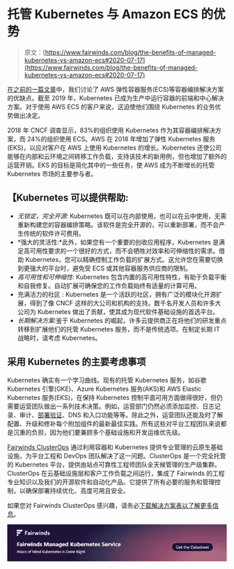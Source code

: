 # 托管 Kubernetes 与 Amazon ECS 的优势

> 原文：[https://www.fairwinds.com/blog/the-benefits-of-managed-kubernetes-vs-amazon-ecs#2020-07-17](https://www.fairwinds.com/blog/the-benefits-of-managed-kubernetes-vs-amazon-ecs#2020-07-17)

 [在之前的一篇文章](/thoughts/deciding-on-amazon-ecs-vs-kubernetes-for-container-orchestration)中，我们讨论了 AWS 弹性容器服务(ECS)等容器编排解决方案的优缺点。截至 2019 年，Kubernetes 已成为生产中运行容器的前端和中心解决方案。对于使用 AWS ECS 的客户来说，这迫使他们围绕 Kubernetes 的业务优势做出决定。

2018 年 CNCF 调查显示，83%的组织使用 Kubernetes 作为其容器编排解决方案，而 24%的组织使用 ECS。AWS 在 2018 年增加了弹性 Kubernetes 服务(EKS)，以应对客户在 AWS 上使用 Kubernetes 的增长。Kubernetes 还使公司能够在内部和云环境之间转移工作负载，支持该技术的新用例，但也增加了额外的运营开销。EKS 的目标是简化其中的一些任务，使 AWS 成为不断增长的托管 Kubernetes 市场的主要参与者。

## 【Kubernetes 可以提供帮助:

*   *无锁定，完全开源:* Kubernetes 既可以在内部使用，也可以在云中使用，无需重新构建您的容器编排策略。该软件是完全开源的，可以重新部署，而不会产生传统的软件许可费用。
*   *强大的灵活性:*此外，如果您有一个重要的创收应用程序，Kubernetes 是满足高可用性要求的一个很好的方式，而不会牺牲对效率和可伸缩性的需求。借助 Kubernetes，您可以精确控制工作负载的扩展方式。这允许您在需要切换到更强大的平台时，避免受 ECS 或其他容器服务供应商的限制。
*   *高可用性和可伸缩性:* Kubernetes 包含内置的高可用性特性，有助于负载平衡和自我修复。自动扩展可确保您的工作负载始终有适量的计算可用。
*   充满活力的社区 : Kubernetes 是一个活跃的社区，拥有广泛的模块化开源扩展，得到了像 CNCF 这样的大公司和机构的支持。数千名开发人员和许多大公司为 Kubernetes 做出了贡献，使其成为现代软件基础设施的首选平台。
*   *长期解决方案*:鉴于 Kubernetes 的崛起，许多云提供商正在将他们的研发重点转移到扩展他们的托管 Kubernetes 服务，而不是传统选项。在制定长期 IT 战略时，请考虑 Kubernetes。

## **采用 Kubernetes 的主要考虑事项**

Kubernetes 确实有一个学习曲线。现有的托管 Kubernetes 服务，如谷歌 Kubernetes 引擎(GKE)、Azure Kubernetes 服务(AKS)和 AWS Elastic Kubernetes 服务(EKS)，在保持 Kubernetes 控制平面可用方面做得很好，但仍需要运营团队做出一系列技术决策。例如，运营部门仍然必须添加监控、日志记录、审计、[部署验证](/polaris)、DNS 和入口功能等等。除此之外，运营团队还能及时了解配置、升级和修补每个附加组件的最新最佳实践。所有这些对平台工程团队来说都是沉重的负担，因为他们要兼顾多个基础设施和开发运维优先级。

[Fairwinds ClusterOps](/clusterops) 通过利用容器和 Kubernetes 提供专业管理的云原生基础设施，为平台工程和 DevOps 团队解决了这一问题。ClusterOps 是一个完全托管的 Kubernetes 平台，提供由站点可靠性工程师团队全天候管理的生产级集群。ClusterOps 在云基础设施层和客户工作负载之间运行，集成了 Fairwinds 的工程专业知识以及我们的开源软件和自动化产品。它提供了所有必要的服务和管理控制，以确保部署持续优化、高度可用且安全。

如果您对 Fairwinds ClusterOps 感兴趣，请务必[下载解决方案表以了解更多信息](/clusterops-solution-sheet)。

[![ Fairwinds Managed Kubernetes Services Get the Datasheet](img/b7432d78ee47cfb59707e486d127e6e4.png)](https://cta-redirect.hubspot.com/cta/redirect/2184645/14d392aa-db7c-492b-8233-fb071ff3b1b9)